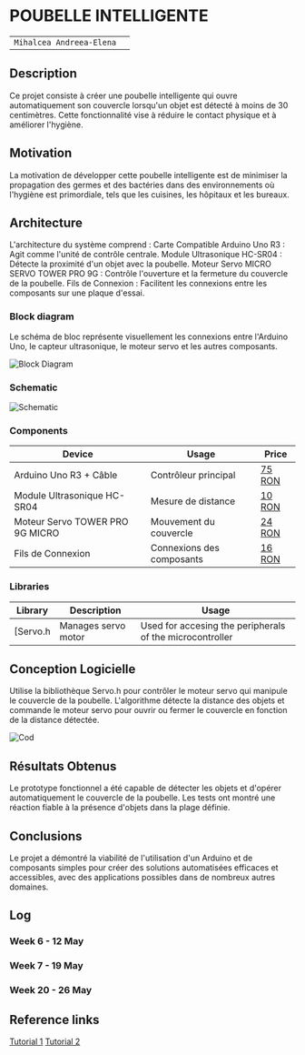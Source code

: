 # POUBELLE INTELLIGENTE

| | |
|-|-|
|`Mihalcea Andreea-Elena` | 


## Description
Ce projet consiste à créer une poubelle intelligente qui ouvre automatiquement son couvercle lorsqu'un objet est détecté à moins de 30 centimètres. 
Cette fonctionnalité vise à réduire le contact physique et à améliorer l'hygiène.

## Motivation
La motivation de développer cette poubelle intelligente est de minimiser la propagation des germes et des bactéries dans des environnements où l'hygiène est primordiale, tels que les cuisines, les hôpitaux et les bureaux.

## Architecture
L'architecture du système comprend :
Carte Compatible Arduino Uno R3 : Agit comme l'unité de contrôle centrale.
Module Ultrasonique HC-SR04 : Détecte la proximité d'un objet avec la poubelle.
Moteur Servo MICRO SERVO TOWER PRO 9G : Contrôle l'ouverture et la fermeture du couvercle de la poubelle.
Fils de Connexion : Facilitent les connexions entre les composants sur une plaque d'essai.

### Block diagram
Le schéma de bloc représente visuellement les connexions entre l'Arduino Uno, le capteur ultrasonique, le moteur servo et les autres composants.
<!-- Make sure the path to the picture is correct -->
![Block Diagram](block_diagram.jpg)

### Schematic

![Schematic](schema.png)

### Components


<!-- This is just an example, fill in with your actual components -->

| Device | Usage | Price |
|--------|--------|-------|
| Arduino Uno R3 + Câble | Contrôleur principal | [75 RON](https://www.conexelectronic.ro/cautare?controller=search&orderby=position&orderway=desc&ssa_submit=&search_query=Cablu+jumper+de+20+cm) |
| Module Ultrasonique HC-SR04 | Mesure de distance | [10 RON](https://www.optimusdigital.ro/ro/butoane-i-comutatoare/1119-buton-6x6x6.html?search_query=buton&results=222) |
| Moteur Servo TOWER PRO 9G MICRO | Mouvement du couvercle | [24 RON](https://www.conexelectronic.ro/senzori-si-module-pentru-platforme-de-dezvoltare/15482-MINISERVOMOTOR-SG90-9G.html) |
|Fils de Connexion | Connexions des composants | [16 RON](https://cleste.ro/pro-signal-psg-jmp150mm-jumper-cable-male-to-male-connectors-150mm-length-pack-of-10-arduino-beaglebone-pachet.html) |

### Libraries

<!-- This is just an example, fill in the table with your actual components -->

| Library | Description | Usage |
|---------|-------------|-------|
| [Servo.h | Manages servo motor | Used for accesing the peripherals of the microcontroller  |

## Conception Logicielle
Utilise la bibliothèque Servo.h pour contrôler le moteur servo qui manipule le couvercle de la poubelle. L'algorithme détecte la distance des objets et commande le moteur servo pour ouvrir ou fermer le couvercle en fonction de la distance détectée.

![Cod](cod.png)

## Résultats Obtenus
Le prototype fonctionnel a été capable de détecter les objets et d'opérer automatiquement le couvercle de la poubelle. Les tests ont montré une réaction fiable à la présence d'objets dans la plage définie.

## Conclusions
Le projet a démontré la viabilité de l'utilisation d'un Arduino et de composants simples pour créer des solutions automatisées efficaces et accessibles, avec des applications possibles dans de nombreux autres domaines.

## Log

<!-- write every week your progress here -->

### Week 6 - 12 May

### Week 7 - 19 May

### Week 20 - 26 May


## Reference links

<!-- Fill in with appropriate links and link titles -->

[Tutorial 1](https://www.youtube.com/watch?v=aqAUIhVwF6o)
[Tutorial 2](https://www.youtube.com/watch?v=9yrP1CZN3Ds)


